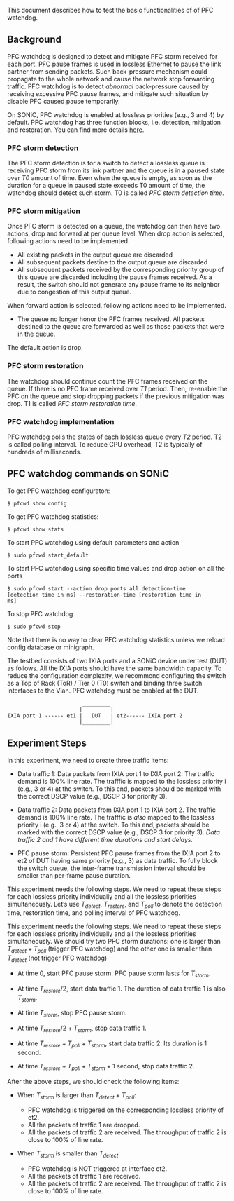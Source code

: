 This document describes how to test the basic functionalities of of PFC watchdog.

## Background
PFC watchdog is designed to detect and mitigate PFC storm received for each port. PFC pause frames is used in lossless Ethernet to pause the link partner from sending packets. Such back-pressure mechanism could propagate to the whole network and cause the network stop forwarding traffic. PFC watchdog is to detect *abnormal* back-pressure caused by receiving excessive PFC pause frames, and mitigate such situation by disable PFC caused pause temporarily.

On SONiC, PFC watchdog is enabled at lossless priorities (e.g., 3 and 4) by default. PFC watchdog has three function blocks, i.e. detection, mitigation and restoration. You can find more details [here](https://github.com/sonic-net/SONiC/wiki/PFC-Watchdog).

### PFC storm detection
The PFC storm detection is for a switch to detect a lossless queue is receiving PFC storm from its link partner and the queue is in a paused state over *T0* amount of time. Even when the queue is empty, as soon as the duration for a queue in paused state exceeds T0 amount of time, the watchdog should detect such storm. T0 is called *PFC storm detection time*.

### PFC storm mitigation
Once PFC storm is detected on a queue, the watchdog can then have two actions, drop and forward at per queue level. When drop action is selected, following actions need to be implemented.

* All existing packets in the output queue are discarded
* All subsequent packets destine to the output queue are discarded
* All subsequent packets received by the corresponding priority group of this queue are discarded including the pause frames received. As a result, the switch should not generate any pause frame to its neighbor due to congestion of this output queue.

When forward action is selected, following actions need to be implemented.

* The queue no longer honor the PFC frames received. All packets destined to the queue are forwarded as well as those packets that were in the queue.

The default action is drop.

### PFC storm restoration
The watchdog should continue count the PFC frames received on the queue. If there is no PFC frame received over *T1* period. Then, re-enable the PFC on the queue and stop dropping packets if the previous mitigation was drop. T1 is called *PFC storm restoration time*.

### PFC watchdog implementation
PFC watchdog polls the states of each lossless queue every *T2* period. T2 is called polling interval. To reduce CPU overhead, T2 is typically of hundreds of milliseconds.

## PFC watchdog commands on SONiC
To get PFC watchdog configuraton:

<code>$ pfcwd show config</code>

To get PFC watchdog statistics:

<code>$ pfcwd show stats</code>

To start PFC watchdog using default parameters and action

<code>$ sudo pfcwd start_default</code>

To start PFC watchdog using specific time values and drop action on all the ports

<code>$ sudo pfcwd start --action drop ports all detection-time [detection time in ms] --restoration-time [restoration time in ms]</code>

To stop PFC watchdog

<code>$ sudo pfcwd stop</code>

Note that there is no way to clear PFC watchdog statistics unless we reload config database or minigraph.

The testbed consists of two IXIA ports and a SONiC device under test (DUT) as follows. All the IXIA ports should have the same bandwidth capacity. To reduce the configuration complexity, we recommond configuring the switch as a Top of Rack (ToR) / Tier 0 (T0) switch and binding three switch interfaces to the Vlan. PFC watchdog must be enabled at the DUT.

```
                        _________
                       |         |
IXIA port 1 ------ et1 |   DUT   | et2------ IXIA port 2
                       |_________|

```

## Experiment Steps
In this experiment, we need to create three traffic items:

- Data traffic 1: Data packets from IXIA port 1 to IXIA port 2. The traffic demand is 100% line rate. The trafffic is mapped to the lossless priority i (e.g., 3 or 4) at the switch. To this end, packets should be marked with the correct DSCP value (e.g., DSCP 3 for priority 3).

- Data traffic 2: Data packets from IXIA port 1 to IXIA port 2. The traffic demand is 100% line rate. The trafffic is *also* mapped to the lossless priority i (e.g., 3 or 4) at the switch. To this end, packets should be marked with the correct DSCP value (e.g., DSCP 3 for priority 3). *Data traffic 2 and 1 have different time durations and start delays.*

- PFC pause storm: Persistent PFC pause frames from the IXIA port 2 to et2 of DUT having same priority (e.g., 3) as data traffic. To fully block the switch queue, the inter-frame transmission interval should be smaller than per-frame pause duration.

This experiment needs the following steps. We need to repeat these steps for each lossless priority individually and all the lossless priorities simultaneously. Let’s use $T_{detect}$, $T_{restore}$, and $T_{poll}$ to denote the detection time, restoration time, and polling interval of PFC watchdog.

This experiment needs the following steps. We need to repeat these steps for each lossless priority individually and all the lossless priorities simultaneously. We should try two PFC storm durations: one is larger than $T_{detect} + T_{poll}$ (trigger PFC watchdog) and the other one is smaller than $T_{detect}$ (not trigger PFC watchdog)

- At time 0, start PFC pause storm. PFC pause storm lasts for $T_{storm}$.

- At time $T_{restore}/2$, start data traffic 1. The duration of data traffic 1 is also $T_{storm}$.

- At time $T_{storm}$, stop PFC pause storm.

- At time $T_{restore}/2 + T_{storm}$, stop data traffic 1.

- At time $T_{restore} + T_{poll} + T_{storm}$, start data traffic 2. Its duration is 1 second.

-	At time $T_{restore} + T_{poll} + T_{storm}$ + 1 second, stop data traffic 2.

After the above steps, we should check the following items:

- When $T_{storm}$ is larger than $T_{detect}$ + $T_{poll}$:
  - PFC watchdog is triggered on the corresponding lossless priority of et2.
  - All the packets of traffic 1 are dropped.
  - All the packets of traffic 2 are received. The throughput of traffic 2 is close to 100% of line rate.

- When $T_{storm}$ is smaller than $T_{detect}$:
  - PFC watchdog is NOT triggered at interface et2.
  - All the packets of traffic 1 are received.
  - All the packets of traffic 2 are received. The throughput of traffic 2 is close to 100% of line rate.
